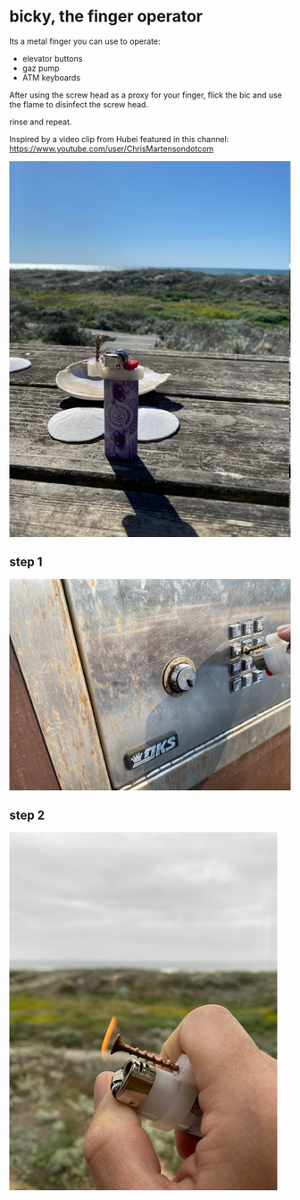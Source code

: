 # bicky, the finger operator

Its a metal finger you can use to operate:

- elevator buttons
- gaz pump
- ATM keyboards

After using the screw head as a proxy for your finger, flick the bic and use the flame to disinfect the screw head.

rinse and repeat.

Inspired by a video clip from Hubei featured in this channel:
https://www.youtube.com/user/ChrisMartensondotcom

![bicky](images/bicky.jpg)

## step 1

![bicky](images/step1.jpg)

## step 2

![bicky](images/step2.jpg)
